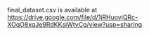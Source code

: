 final_dataset.csv is available at https://drive.google.com/file/d/1jRHuovjQRc-XOqO8xqJe9RdKKsiWtvCg/view?usp=sharing
